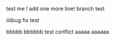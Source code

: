 test me !
add one more line!
branch test

iiiibug fix test

bbbbb
bbbbbb
test conflict
aaaaa
aaaaaa
